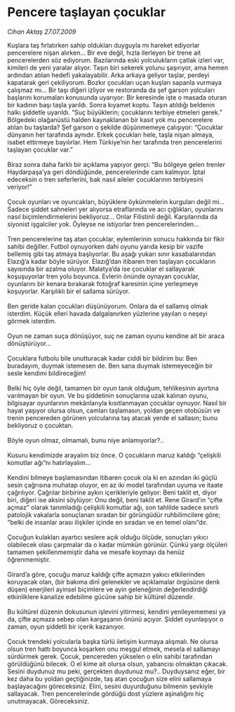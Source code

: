 # Pencere taşlayan çocuklar

*Cihan Aktaş 27.07.2009*

<div class="taraf_structure_2col_1zq">
<div class="margen_n">



 <p>Kuşlara taş fırlatırken sahip oldukları duyguyla mı hareket ediyorlar pencerelere nişan alırken... Bir eve değil, hızla ilerleyen bir trene ait pencerelerden söz ediyorum. Bazılarında eski yolculukların çatlak izleri var, kimileri de yeni yaralar alıyor. Taşın biri sekerek yolunu şaşırıyor, ama hemen ardından atılan hedefi yakalayabilir. Arka arkaya geliyor taşlar, perdeyi kapatarak geri çekiliyorum. Bozkır çocukları uçan kuşları sapanla vurmaya çalışmaz mı... Bir taşı diğeri izliyor ve restoranda da şef garson yolcuları başlarını korumaları konusunda uyarıyor: Bir keresinde işte o masada oturan bir kadının başı taşla yarıldı. Sonra kıyamet koptu. Taşın atıldığı beldenin halkı şiddetle uyarıldı. “Suç büyüklerin; çocuklarını terbiye etmeleri gerek.” Bölgedeki olağanüstü halden kaynaklanan bir kasıt yok mu pencerelere atılan bu taşlarda? Şef garson o şekilde düşünmemeye çalışıyor: “Çocuklar dünyanın her tarafında aynıdır. Erkek çocukları hele, taşla nişan almaya, isabet ettirmeye bayılırlar. Hem Türkiye’nin her tarafında tren pencerelerini taşlayan çocuklar var.” <br/><br/>Biraz sonra daha farklı bir açıklama yapıyor gerçi: “Bu bölgeye gelen trenler Haydarpaşa’ya geri döndüğünde, pencerelerinde cam kalmıyor. İptal edeceksin o tren seferlerini, bak nasıl aileler çocuklarının terbiyesini veriyor!” <br/><br/>Çocuk oyunları ve oyuncakları, büyüklere öykünmelerin kurguları değil mi... Sadece şiddet sahneleri yer alıyorsa etraflarında ve acı çığlıkları, oyunlarını nasıl biçimlendirmelerini bekliyoruz... Onlar Filistinli değil. Karşılarında da siyonist işgalciler yok. Öyleyse ne istiyorlar tren pencerelerinden... <br/><br/>Tren pencerelerine taş atan çocuklar, eylemlerinin sonucu hakkında bir fikir sahibi değiller. Futbol oynuyorken dahi oyunu yarıda kesip bir vazife bellemiş gibi taş atmaya başlıyorlar. Bu aşağı yukarı sınır kasabalarından Elazığ’a kadar böyle sürüyor. Elazığ’dan itibaren tren taşlayan çocukların sayısında bir azalma oluyor. Malatya’da ise çocuklar el sallayarak koşuşuyorlar tren yolu boyunca. Evlerin önünde oynayan çocuklar, oyunlarını bir kenara bırakarak fotoğraf karesinin içine yerleşmeye koşuyorlar. Karşılıklı bir el sallama sürüyor. <br/><br/>Ben geride kalan çocukları düşünüyorum. Onlara da el sallamış olmak isterdim. Küçük elleri havada dalgalanırken yüzlerine yayılan o neşeyi görmek isterdim. <br/><br/>Oyun ne zaman suça dönüşüyor, suç ne zaman oyunu kendine ait bir araca dönüştürüyor... <br/><br/>Çocuklara futbolu bile unutturacak kadar ciddi bir bildirim bu: Ben buradayım, duymak istemesen de. Ben sana duymak istemeyeceğin bir sesle kendimi bildireceğim! <br/><br/>Belki hiç öyle değil, tamamen bir oyun tanık olduğum, tehlikesinin ayırtına varılmayan bir oyun. Ve bu şiddetinin sonuçlarına uzak kalınan oyunu, bilgisayar oyunlarının mekânlarıyla kısıtlanmayan çocuklar oynuyor. Nasıl bir hayat yaşıyor olursa olsun, camları taşlamasın, yoldan geçen otobüsün ve trenin pencereden görünen yolcularına taş atacak yerde el sallasın; bunu bekliyoruz o çocuktan. <br/><br/>Böyle oyun olmaz, olmamalı, bunu niye anlamıyorlar?.. <br/><br/>Kusuru kendimizde arayalım biz önce. O çocukların maruz kaldığı “çelişkili komutlar ağı”nı hatırlayalım... <br/><br/>Kendini bilmeye başlamasından itibaren çocuk ola ki en azından iki güçlü sesin çağrısına muhatap oluyor, en az iki model tarafından uyuma ve itaate çağrılıyor. Çağrılar birbirine aykırı içerikleriyle geliyor: Beni taklit et, diyor biri, diğeri ise aksini söylüyor: Onu değil, beni taklit et. Rene Girard’ın “çifte açmaz” olarak tanımladığı çelişkili komutlar ağı, son tahlilde sadece sınırlı patolojik vakalarla sonuçlanan sıradan bir görüngüdür ruhbilimcilere göre; “belki de insanlar arası ilişkiler içinde en sıradan ve en temel olanı”dır. <br/><br/>Çocuğun kulakları ayartıcı seslere açık olduğu ölçüde, sonuçları yıkıcı olabilecek olası çarpmalar da o kadar mümkün görünür. Çünkü yargı ölçüleri tamamen şekillenmemiştir daha ve mesafe koymayı da henüz öğrenmemiştir. <br/><br/>Girard’a göre, çocuğu maruz kaldığı çifte açmazın yakıcı etkilerinden koruyacak olan, (bir bakıma dinî gelenekler ve açıklamalar örgüsüne denk düşen) enerjileri ayinsel biçimlere ve ayin geleneğinin değerlendirdiği etkinliklere kanalize edebilme gücüne sahip bir kültürel düzendir. <br/><br/>Bu kültürel düzenin dokusunun işlevini yitirmesi, kendini yenileyememesi ya da, çifte açmaza sebep olan kargaşanın önünü açıyor. Şiddet oyunlaşıyor o zaman, oyun şiddetli bir içerik kazanıyor. <br/><br/>Çocuk trendeki yolcularla başka türlü iletişim kurmaya alışmalı. Ne olursa olsun tren hattı boyunca koşarken onu meşgul etmek, mesela el sallamayı sürdürmek gerek. Çocuk, pencereden yükselen o elin sahibi tarafından görüldüğünü bilecek. O el kime ait olursa olsun, yabancısı olmaktan çıkacak. Sesini duydunuz mu peki, gerçekten duydunuz mu?.. Duyduysanız eğer, bir kez daha bu yoldan geçtiğinizde, taş atan çocuğun size elini sallamaya başlayacağını göreceksiniz. Elini, sesini duyurduğunu bilmenin şevkiyle sallayacak. Tren pencerelerinde gördüğü dost yüzlere aşinalığını hiç unutmayacak. Göreceksiniz.</p>
<br/>
<br/>
<br/>



<br/>


<div id="taraf_not">
</div>

</div>


</div>
